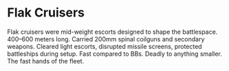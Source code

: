 # Flak Cruisers

Flak cruisers were mid-weight escorts designed to shape the battlespace. 400–600 meters long. Carried 200mm spinal coilguns and secondary weapons. Cleared light escorts, disrupted missile screens, protected battleships during setup. Fast compared to BBs. Deadly to anything smaller. The fast hands of the fleet.
